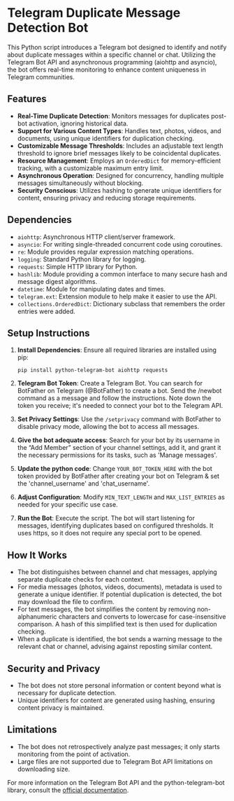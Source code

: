# Telegram Duplicate Message Detection Bot

This Python script introduces a Telegram bot designed to identify and notify about duplicate messages within a specific channel or chat. Utilizing the Telegram Bot API and asynchronous programming (aiohttp and asyncio), the bot offers real-time monitoring to enhance content uniqueness in Telegram communities.

## Features

- **Real-Time Duplicate Detection**: Monitors messages for duplicates post-bot activation, ignoring historical data.
- **Support for Various Content Types**: Handles text, photos, videos, and documents, using unique identifiers for duplication checking.
- **Customizable Message Thresholds**: Includes an adjustable text length threshold to ignore brief messages likely to be coincidental duplicates.
- **Resource Management**: Employs an `OrderedDict` for memory-efficient tracking, with a customizable maximum entry limit.
- **Asynchronous Operation**: Designed for concurrency, handling multiple messages simultaneously without blocking.
- **Security Conscious**: Utilizes hashing to generate unique identifiers for content, ensuring privacy and reducing storage requirements.

## Dependencies

- `aiohttp`: Asynchronous HTTP client/server framework.
- `asyncio`: For writing single-threaded concurrent code using coroutines.
- `re`: Module provides regular expression matching operations.
- `logging`: Standard Python library for logging.
- `requests`: Simple HTTP library for Python.
- `hashlib`: Module providing a common interface to many secure hash and message digest algorithms.
- `datetime`: Module for manipulating dates and times.
- `telegram.ext`: Extension module to help make it easier to use the API.
- `collections.OrderedDict`: Dictionary subclass that remembers the order entries were added.

## Setup Instructions

1. **Install Dependencies**: Ensure all required libraries are installed using pip:

    ```
    pip install python-telegram-bot aiohttp requests
    ```

2. **Telegram Bot Token**: Create a Telegram Bot. You can search for BotFather on Telegram (@BotFather) to create a bot. Send the /newbot command as a message and follow the instructions. Note down the token you receive; it's needed to connect your bot to the Telegram API.

3. **Set Privacy Settings**: Use the `/setprivacy` command with BotFather to disable privacy mode, allowing the bot to access all messages.

4. **Give the bot adequate access**: Search for your bot by its username in the “Add Member” section of your channel settings, add it, and grant it the necessary permissions for its tasks, such as 'Manage messages'.

5. **Update the python code**: Change `YOUR_BOT_TOKEN_HERE` with the bot token provided by BotFather after creating your bot on Telegram & set the 'channel_username' and 'chat_username'. 

6. **Adjust Configuration**: Modify `MIN_TEXT_LENGTH` and `MAX_LIST_ENTRIES` as needed for your specific use case.

7. **Run the Bot**: Execute the script. The bot will start listening for messages, identifying duplicates based on configured thresholds. It uses https, so it does not require any special port to be opened.

## How It Works

- The bot distinguishes between channel and chat messages, applying separate duplicate checks for each context.
- For media messages (photos, videos, documents), metadata is used to generate a unique identifier. If potential duplication is detected, the bot may download the file to confirm.
- For text messages, the bot simplifies the content by removing non-alphanumeric characters and converts to lowercase for case-insensitive comparison. A hash of this simplified text is then used for duplication checking.
- When a duplicate is identified, the bot sends a warning message to the relevant chat or channel, advising against reposting similar content.

## Security and Privacy

- The bot does not store personal information or content beyond what is necessary for duplicate detection. 
- Unique identifiers for content are generated using hashing, ensuring content privacy is maintained.

## Limitations

- The bot does not retrospectively analyze past messages; it only starts monitoring from the point of activation.
- Large files are not supported due to Telegram Bot API limitations on downloading size.

For more information on the Telegram Bot API and the python-telegram-bot library, consult the [official documentation](https://docs.python-telegram-bot.org/).

